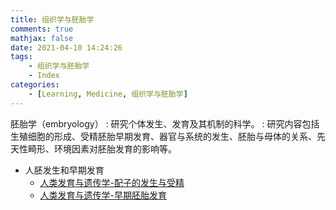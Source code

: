 ```yaml
---
title: 组织学与胚胎学
comments: true
mathjax: false
date: 2021-04-10 14:24:26
tags:
    - 组织学与胚胎学
    - Index
categories:
    - [Learning, Medicine, 组织学与胚胎学]
---
```


胚胎学（embryology）
: 研究个体发生、发育及其机制的科学。
: 研究内容包括生殖细胞的形成、受精胚胎早期发育、器官与系统的发生、胚胎与母体的关系、先天性畸形、环境因素对胚胎发育的影响等。

<!-- more -->

- 人胚发生和早期发育
    - <a href="{% post_path 配子的发生与受精 %}">人类发育与遗传学-配子的发生与受精</a>
    - <a href="{% post_path 早期胚胎发育 %}">人类发育与遗传学-早期胚胎发育</a>
